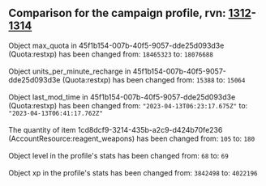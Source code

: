 ## Comparison for the campaign profile, rvn: [1312](https://github.com/PRO100KatYT/FortniteProfileRevisions/tree/main/profiles/campaign/1312%20campaign.json)-[1314](https://github.com/PRO100KatYT/FortniteProfileRevisions/tree/main/profiles/campaign/1314%20campaign.json)

Object max_quota in 45f1b154-007b-40f5-9057-dde25d093d3e (Quota:restxp) has been changed from: `18465323` to: `18076688`
<br><br>
Object units_per_minute_recharge in 45f1b154-007b-40f5-9057-dde25d093d3e (Quota:restxp) has been changed from: `15388` to: `15064`
<br><br>
Object last_mod_time in 45f1b154-007b-40f5-9057-dde25d093d3e (Quota:restxp) has been changed from: `"2023-04-13T06:23:17.675Z"` to: `"2023-04-13T06:41:17.762Z"`
<br><br>
The quantity of item 1cd8dcf9-3214-435b-a2c9-d424b70fe236 (AccountResource:reagent_weapons) has been changed from: `105` to: `180`
<br><br>
Object level in the profile's stats has been changed from: `68` to: `69`
<br><br>
Object xp in the profile's stats has been changed from: `3842498` to: `4022196`
<br><br>
